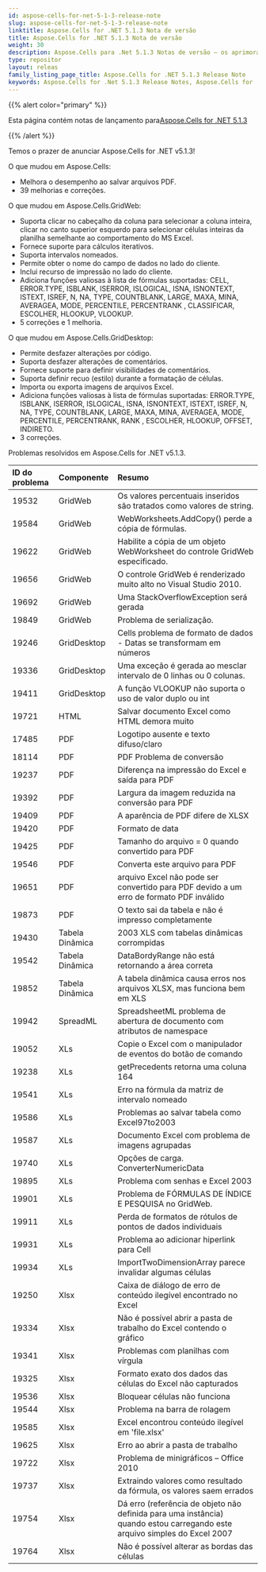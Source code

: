 ```yaml
---
id: aspose-cells-for-net-5-1-3-release-note
slug: aspose-cells-for-net-5-1-3-release-note
linktitle: Aspose.Cells for .NET 5.1.3 Nota de versão
title: Aspose.Cells for .NET 5.1.3 Nota de versão
weight: 30
description: Aspose.Cells para .Net 5.1.3 Notas de versão – os aprimoramentos mais recentes, novos recursos e correções
type: repositor
layout: releas
family_listing_page_title: Aspose.Cells for .NET 5.1.3 Release Note
keywords: Aspose.Cells for .Net 5.1.3 Release Notes, Aspose.Cells for .Net 5.1.3 updates and fixe
---
```

{{% alert color="primary" %}} 

 Esta página contém notas de lançamento para[Aspose.Cells for .NET 5.1.3](https://releases.aspose.com/cells/net/new-releases/aspose.cells-for-.net-5.1.3/)

{{% /alert %}} 

 Temos o prazer de anunciar Aspose.Cells for .NET v5.1.3!

 O que mudou em Aspose.Cells:

-  Melhora o desempenho ao salvar arquivos PDF.
-  39 melhorias e correções.

 O que mudou em Aspose.Cells.GridWeb:

-  Suporta clicar no cabeçalho da coluna para selecionar a coluna inteira, clicar no canto superior esquerdo para selecionar células inteiras da planilha semelhante ao comportamento do MS Excel.
- Fornece suporte para cálculos iterativos.
-  Suporta intervalos nomeados.
-  Permite obter o nome do campo de dados no lado do cliente.
-  Inclui recurso de impressão no lado do cliente.
-  Adiciona funções valiosas à lista de fórmulas suportadas: CELL, ERROR.TYPE, ISBLANK, ISERROR, ISLOGICAL, ISNA, ISNONTEXT, ISTEXT, ISREF, N, NA, TYPE, COUNTBLANK, LARGE, MAXA, MINA, AVERAGEA, MODE, PERCENTILE, PERCENTRANK , CLASSIFICAR, ESCOLHER, HLOOKUP, VLOOKUP.
-  5 correções e 1 melhoria.



 O que mudou em Aspose.Cells.GridDesktop:

-  Permite desfazer alterações por código.
-  Suporta desfazer alterações de comentários.
-  Fornece suporte para definir visibilidades de comentários.
-  Suporta definir recuo (estilo) durante a formatação de células.
-  Importa ou exporta imagens de arquivos Excel.
-  Adiciona funções valiosas à lista de fórmulas suportadas: ERROR.TYPE, ISBLANK, ISERROR, ISLOGICAL, ISNA, ISNONTEXT, ISTEXT, ISREF, N, NA, TYPE, COUNTBLANK, LARGE, MAXA, MINA, AVERAGEA, MODE, PERCENTILE, PERCENTRANK, RANK , ESCOLHER, HLOOKUP, OFFSET, INDIRETO.
-  3 correções.

Problemas resolvidos em Aspose.Cells for .NET v5.1.3.

|**ID do problema** |**Componente** |**Resumo** |
| :- | :- | :- |
|19532 | GridWeb| Os valores percentuais inseridos são tratados como valores de string.|
|19584 | GridWeb| WebWorksheets.AddCopy() perde a cópia de fórmulas.|
|19622 | GridWeb| Habilite a cópia de um objeto WebWorksheet do controle GridWeb especificado.|
|19656 | GridWeb| O controle GridWeb é renderizado muito alto no Visual Studio 2010.|
|19692 | GridWeb| Uma StackOverflowException será gerada|
|19849 | GridWeb| Problema de serialização.|
|19246 | GridDesktop| Cells problema de formato de dados - Datas se transformam em números|
|19336 | GridDesktop| Uma exceção é gerada ao mesclar intervalo de 0 linhas ou 0 colunas.|
|19411 | GridDesktop| A função VLOOKUP não suporta o uso de valor duplo ou int|
|19721 | HTML| Salvar documento Excel como HTML demora muito|
|17485 | PDF| Logotipo ausente e texto difuso/claro|
|18114 | PDF| PDF Problema de conversão|
|19237 | PDF| Diferença na impressão do Excel e saída para PDF|
|19392 | PDF| Largura da imagem reduzida na conversão para PDF|
|19409 | PDF| A aparência de PDF difere de XLSX|
|19420 | PDF| Formato de data|
|19425 | PDF| Tamanho do arquivo = 0 quando convertido para PDF|
|19546 | PDF| Converta este arquivo para PDF|
|19651 | PDF| arquivo Excel não pode ser convertido para PDF devido a um erro de formato PDF inválido|
|19873 | PDF| O texto sai da tabela e não é impresso completamente|
|19430 | Tabela Dinâmica| 2003 XLS com tabelas dinâmicas corrompidas|
|19542 | Tabela Dinâmica| DataBordyRange não está retornando a área correta|
|19852 | Tabela Dinâmica| A tabela dinâmica causa erros nos arquivos XLSX, mas funciona bem em XLS|
|19942 | SpreadML| SpreadsheetML problema de abertura de documento com atributos de namespace|
|19052 | XLs| Copie o Excel com o manipulador de eventos do botão de comando|
|19238 | XLs| getPrecedents retorna uma coluna 164|
|19541 | XLs| Erro na fórmula da matriz de intervalo nomeado|
|19586 | XLs| Problemas ao salvar tabela como Excel97to2003|
|19587 | XLs| Documento Excel com problema de imagens agrupadas|
|19740 | XLs| Opções de carga. ConverterNumericData|
|19895 | XLs| Problema com senhas e Excel 2003|
|19901 | XLs| Problema de FÓRMULAS DE ÍNDICE E PESQUISA no GridWeb.|
|19911 | XLs| Perda de formatos de rótulos de pontos de dados individuais|
|19931 | XLs| Problema ao adicionar hiperlink para Cell|
|19934 | XLs| ImportTwoDimensionArray parece invalidar algumas células|
|19250 | Xlsx| Caixa de diálogo de erro de conteúdo ilegível encontrado no Excel|
|19334 | Xlsx| Não é possível abrir a pasta de trabalho do Excel contendo o gráfico|
|19341 | Xlsx| Problemas com planilhas com vírgula|
|19325 | Xlsx|Formato exato dos dados das células do Excel não capturados|
|19536 | Xlsx| Bloquear células não funciona|
|19544 | Xlsx| Problema na barra de rolagem|
|19585 | Xlsx| Excel encontrou conteúdo ilegível em 'file.xlsx'|
|19625 | Xlsx| Erro ao abrir a pasta de trabalho|
|19722 | Xlsx| Problema de minigráficos – Office 2010|
|19737 | Xlsx| Extraindo valores como resultado da fórmula, os valores saem errados|
|19754 | Xlsx| Dá erro (referência de objeto não definida para uma instância) quando estou carregando este arquivo simples do Excel 2007|
|19764 | Xlsx| Não é possível alterar as bordas das células|

